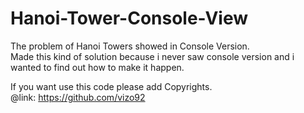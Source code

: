 # Hanoi-Tower-Console-View
The problem of Hanoi Towers showed in Console Version. <br />
Made this kind of solution because i never saw console version and i wanted to find out how to make it happen.

If you want use this code please add Copyrights.<br />
@link: https://github.com/vizo92

